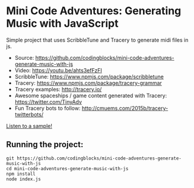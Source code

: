# Mini Code Adventures: Generating Music with JavaScript
Simple project that uses ScribbleTune and Tracery to generate midi files in js.

* Source: https://github.com/codingblocks/mini-code-adventures-generate-music-with-js
* Video: https://youtu.be/ahts3efFzFI
* ScribbleTune: https://www.npmjs.com/package/scribbletune
* Tracery: https://www.npmjs.com/package/tracery-grammar
* Tracery examples: http://tracery.io/
* Awesome spaceships / game content generated with Tracery: https://twitter.com/TinyAdv
* Fun Tracery bots to follow: http://cmuems.com/2015b/tracery-twitterbots/


[Listen to a sample!](https://github.com/codingblocks/mini-code-adventures-generate-music-with-js/blob/master/random-music.mid)

## Running the project:

```
git https://github.com/codingblocks/mini-code-adventures-generate-music-with-js
cd mini-code-adventures-generate-music-with-js
npm install
node index.js
```

